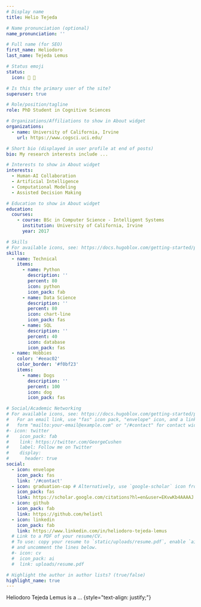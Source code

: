 ```yaml
---
# Display name
title: Helio Tejeda

# Name pronunciation (optional)
name_pronunciation: ''

# Full name (for SEO)
first_name: Heliodoro
last_name: Tejeda Lemus

# Status emoji
status:
  icon: 🧠 🤖

# Is this the primary user of the site?
superuser: true

# Role/position/tagline
role: PhD Student in Cognitive Sciences

# Organizations/Affiliations to show in About widget
organizations:
  - name: University of California, Irvine
    url: https://www.cogsci.uci.edu/

# Short bio (displayed in user profile at end of posts)
bio: My research interests include ...

# Interests to show in About widget
interests:
  - Human-AI Collaboration
  - Artificial Intelligence
  - Computational Modeling
  - Assisted Decision Making

# Education to show in About widget
education:
  courses:
    - course: BSc in Computer Science - Intelligent Systems
      institution: University of California, Irvine
      year: 2017

# Skills
# For available icons, see: https://docs.hugoblox.com/getting-started/page-builder/#icons
skills:
  - name: Technical
    items:
      - name: Python
        description: ''
        percent: 80
        icon: python
        icon_pack: fab
      - name: Data Science
        description: ''
        percent: 80
        icon: chart-line
        icon_pack: fas
      - name: SQL
        description: ''
        percent: 40
        icon: database
        icon_pack: fas
  - name: Hobbies
    color: '#eeac02'
    color_border: '#f0bf23'
    items:
      - name: Dogs
        description: ''
        percent: 100
        icon: dog
        icon_pack: fas

# Social/Academic Networking
# For available icons, see: https://docs.hugoblox.com/getting-started/page-builder/#icons
#   For an email link, use "fas" icon pack, "envelope" icon, and a link in the
#   form "mailto:your-email@example.com" or "/#contact" for contact widget.
#- icon: twitter
#    icon_pack: fab
#    link: https://twitter.com/GeorgeCushen
#    label: Follow me on Twitter
#    display:
#      header: true
social:
  - icon: envelope
    icon_pack: fas
    link: '/#contact'
  - icon: graduation-cap # Alternatively, use `google-scholar` icon from `ai` icon pack
    icon_pack: fas
    link: https://scholar.google.com/citations?hl=en&user=EKvwKb4AAAAJ
  - icon: github
    icon_pack: fab
    link: https://github.com/heliotl
  - icon: linkedin
    icon_pack: fab
    link: https://www.linkedin.com/in/heliodoro-tejeda-lemus
  # Link to a PDF of your resume/CV.
  # To use: copy your resume to `static/uploads/resume.pdf`, enable `ai` icons in `params.yaml`,
  # and uncomment the lines below.
  #- icon: cv
  #  icon_pack: ai
  #  link: uploads/resume.pdf

# Highlight the author in author lists? (true/false)
highlight_name: true
---
```


Heliodoro Tejeda Lemus is a ...
{style="text-align: justify;"}
